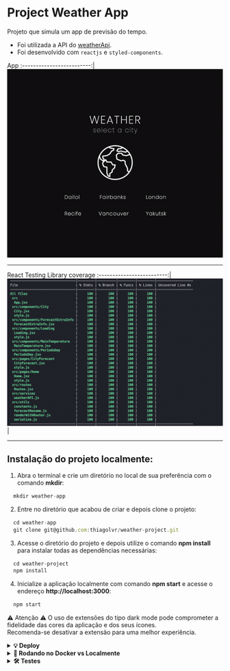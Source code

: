 # Project Weather App

Projeto que simula um app de previsão do tempo.

- Foi utilizada a API do [weatherApi](https://weatherapi.com/).
- Foi desenvolvido com `reactjs` e `styled-components`.


App
:-------------------------:|
![](https://github.com/thiagolvr/weather-project/blob/master/images/weather-app.gif)

---


React Testing Library coverage
:-------------------------:|
![Screeshot](./images/rtl.png) |

---

## Instalação do projeto localmente:

1. Abra o terminal e crie um diretório no local de sua preferência com o comando **mkdir**:

```javascript
  mkdir weather-app
```

2. Entre no diretório que acabou de criar e depois clone o projeto:

```javascript
  cd weather-app
  git clone git@github.com:thiagolvr/weather-project.git
```

3. Acesse o diretório do projeto e depois utilize o comando **npm install** para instalar todas as dependências necessárias:

```javascript
  cd weather-project
  npm install
```

4. Inicialize a aplicação localmente com comando **npm start** e acesse o endereço **http://localhost:3000**:

```javascript
  npm start
```

⚠ Atenção ⚠ O uso de extensões do tipo dark mode pode comprometer a fidelidade das cores da aplicação e dos seus ícones.
<br> Recomenda-se desativar a extensão para uma melhor experiência.

<details>
  <summary>
    <strong>💡 Deploy</strong>
  </summary><br>

- Foi utilizado o serviço Netlify para fazer o deploy da aplicação.
- A aplicação está disponível no endereço: https://weather-app-thiagolvr.netlify.app/
</details>

<details>
  <summary>
    <strong>🐳 Rodando no Docker vs Localmente</strong>
  </summary><br>

## Docker

> Rode o serviço `node` com o comando `docker compose up -d`.

```javascript
  docker compose up -d
```

- Esse serviço irá inicializar um container chamado `weather-app`.
- A partir daqui você pode rodar o container `weather-app` via CLI ou via um editor de código de sua preferência. Ex: VSCode.
- Lembre-se de verificar se a sua porta 3000 não está ocupada.
- A aplicação estará disponível em `http://localhost:3000`.
- A flag `-d` roda o container em segundo plano.
- Para parar o container, utilize o comando `docker compose down`.

> Use o comando `docker container exec -it weather-app sh`.

```javascript
  docker container exec -it weather-app sh
```

- Ele te dará acesso ao terminal interativo do container criado pelo compose, que está rodando em segundo plano.
- Você poderá usar esse terminal para executar os comandos do npm (`npm start`, `npm test` ...)

> As dependências já foram instaladas durante o processo com o comando `docker compose up -d`.

⚠ Atenção ⚠ Caso opte por utilizar o Docker, **TODOS** os comandos disponíveis no `package.json` (`npm start`, `npm test`, ...) devem ser executados **DENTRO** do container, ou seja, no terminal que aparece após a execução do comando `docker container exec` citado acima.

## Localmente

> Instale as dependências com `npm install`

```javascript
  npm install
```

- Para rodar localmente, é preciso ter o node instalado na sua máquina.
- A versão local do seu node precisa ser a 16.

⚠ Atenção ⚠ Não rode o comando npm audit fix! Ele atualiza várias dependências do projeto, e essa atualização pode quebrar a aplicação.

</details>

<details>
  <summary>
    <strong>🛠 Testes</strong>
  </summary><br>

- Para executar os testes localmente, digite no terminal o comando `npm test`.

```javascript
  npm test
```

- Para executar os testes no Docker, digite no terminal o comando `docker container exec -it weather-app sh` para entrar no terminal interativo do container.

```javascript
  docker container exec -it weather-app sh
```

- Digite o comando `npm test` para executar os testes.

```javascript
  npm test
```

<details>
  <summary>
    <strong>🛠 Cobertura dos Testes</strong>
  </summary><br>

- Para executar a cobertura dos testes localmente, digite no terminal o comando `npm run test-coverage`.

```javascript
  npm run test-coverage
```

- Para executar a cobertura dos testes no Docker, digite no terminal o comando `docker container exec -it weather-app sh` para entrar no terminal interativo do container.

```javascript
  docker container exec -it weather-app sh
```

- Digite o comando `npm run test-coverage` para executar a cobertura dos testes.

```javascript
  npm run test-coverage
```

</details>

## Referências

[Documentação Oficial - Docker](https://docs.docker.com)<br>
[Documentação Oficial - React Hooks](https://react-redux.js.org/api/hooks)<br>
[Documentação Oficial - Styled Components](https://styled-components.com/docs)<br>
[Conventional Commits](https://www.conventionalcommits.org/en/v1.0.0/)<br>
